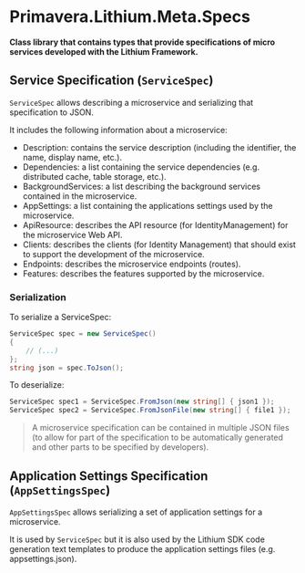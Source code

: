 # Primavera.Lithium.Meta.Specs

**Class library that contains types that provide specifications of micro services developed with the Lithium Framework.**

## Service Specification (`ServiceSpec`)

`ServiceSpec` allows describing a microservice and serializing that specification to JSON.

It includes the following information about a microservice:

- Description: contains the service description (including the identifier, the name, display name, etc.).
- Dependencies: a list containing the service dependencies (e.g. distributed cache, table storage, etc.).
- BackgroundServices: a list describing the background services contained in the microservice.
- AppSettings: a list containing the applications settings used by the microservice.
- ApiResource: describes the API resource (for IdentityManagement) for the microservice Web API.
- Clients: describes the clients (for Identity Management) that should exist to support the development of the microservice.
- Endpoints: describes the microservice endpoints (routes).
- Features: describes the features supported by the microservice.

### Serialization

To serialize a ServiceSpec:

```csharp
ServiceSpec spec = new ServiceSpec()
{
    // (...)
};
string json = spec.ToJson();
```

To deserialize:

```csharp
ServiceSpec spec1 = ServiceSpec.FromJson(new string[] { json1 });
ServiceSpec spec2 = ServiceSpec.FromJsonFile(new string[] { file1 });
```

> A microservice specification can be contained in multiple JSON files (to allow for part of the specification to be automatically generated and other parts to be specified by developers).

## Application Settings Specification (`AppSettingsSpec`)

`AppSettingsSpec` allows serializing a set of application settings for a microservice.

It is used by `ServiceSpec` but it is also used by the Lithium SDK code generation text templates to produce the application settings files (e.g. appsettings.json).